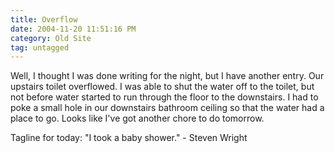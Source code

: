 ```yaml
---
title: Overflow
date: 2004-11-20 11:51:16 PM
category: Old Site
tag: untagged
---
```


Well, I thought I was done writing for the night, but I have another entry. Our upstairs toilet overflowed. I was able to shut the water off to the toilet, but not before water started to run through the floor to the downstairs. I had to poke a small hole in our downstairs bathroom ceiling so that the water had a place to go. Looks like I've got another chore to do tomorrow.

Tagline for today: "I took a baby shower." - Steven Wright
